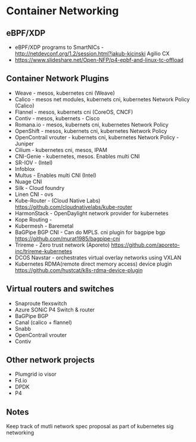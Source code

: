 # Container Networking

## eBPF/XDP
- eBPF/XDP programs to SmartNICs - http://netdevconf.org/1.2/session.html?jakub-kicinski
Agilio CX
- https://www.slideshare.net/Open-NFP/p4-epbf-and-linux-tc-offload

## Container Network Plugins
- Weave - mesos, kubernetes cni (Weave)
- Calico - mesos net modules, kubernets cni, kubernetes Network Policy (Calico)
- Flannel - mesos, kubernets cni (CoreOS, CNCF)
- Contiv - mesos, kubernets - Cisco
- Romana.io - mesos, kubernets cni, kubernetes Network Policy
- OpenShift - mesos, kubernets cni, kubernetes Network Policy
- OpenContrail vrouter - kubernets cni, kubernetes Network Policy - Juniper
- Cilium - kubernetes cni, mesos, IPAM
- CNI-Genie - kubernetes, mesos. Enables multi CNI 
- SR-IOV - (Intel)
- Infoblox 
- Multus - Enables multi CNI (Intel)
- Nuage CNI 
- Silk - Cloud foundry 
- Linen CNI - ovs
- Kube-Router - (Cloud Native Labs)  https://github.com/cloudnativelabs/kube-router
- HarmonStack - OpenDaylight network provider for kubernetes
- Kope Routing - 
- Kubermesh - Baremetal
- BaGPipe BGP CNI - Can do MPLS. cni plugin for bagpipe bgp  https://github.com/murat1985/bagpipe-cni
- Trireme - Zero trust network (Aporeto) https://github.com/aporeto-inc/trireme-kubernetes
- DCOS Navstar - orchestrates virtual overlay networks using VXLAN 
- Kubernetes RDMA(remote direct memory access) device plugin https://github.com/hustcat/k8s-rdma-device-plugin

## Virtual routers and switches
- Snaproute flexswitch
- Azure SONiC P4 Switch & router
- BaGPipe BGP
- Canal (calico + flannel)
- Snabb 
- OpenContrail vrouter
- Contiv

## Other network projects
- Plumgrid io visor
- Fd.io
- DPDK
- P4

## Notes
Keep track of mutli network spec proposal as part of kubernetes sig networking
